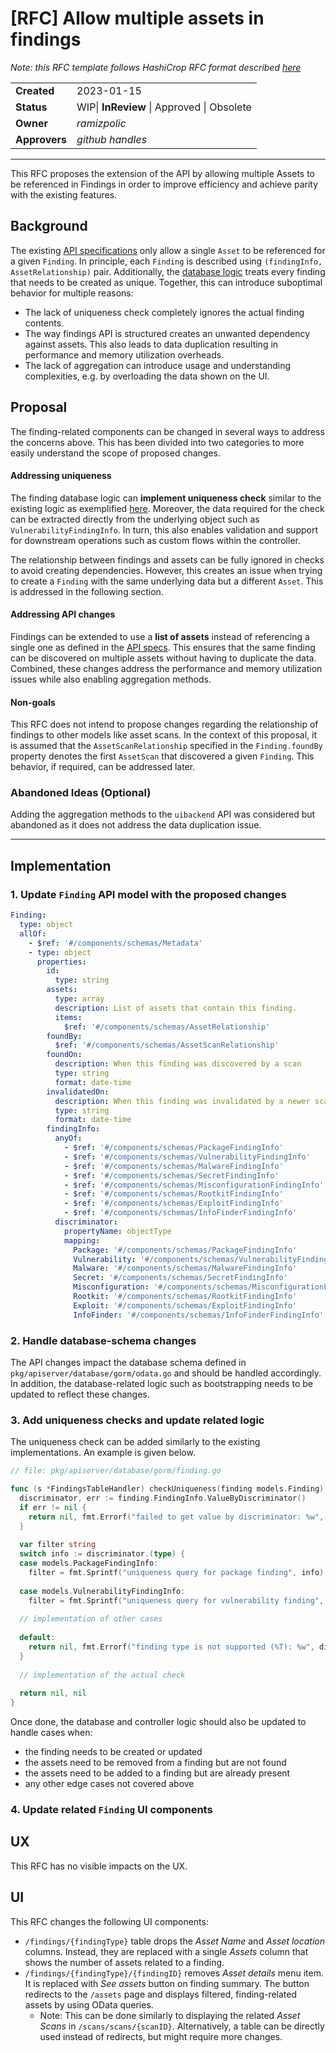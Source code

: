 # [RFC] Allow multiple assets in findings

*Note: this RFC template follows HashiCrop RFC format described [here](https://works.hashicorp.com/articles/rfc-template)*


|               |                                            |
|---------------|--------------------------------------------|
| **Created**   | 2023-01-15                                 |
| **Status**    | WIP\| **InReview** \| Approved \| Obsolete |
| **Owner**     | *ramizpolic*                               |
| **Approvers** | *github handles*                           |

---

This RFC proposes the extension of the API by allowing multiple Assets to be referenced in Findings in order to improve efficiency and achieve parity with the existing features.

## Background

The existing [API specifications](https://github.com/openclarity/vmclarity/blob/9aa03a8abe22ebddb841a9c28f7a9629f744ced7/api/openapi.yaml#L3395-L3444) only allow a single `Asset` to be referenced for a given `Finding`.
In principle, each `Finding` is described using `(findingInfo, AssetRelationship)` pair.
Additionally, the [database logic](https://github.com/openclarity/vmclarity/blob/9aa03a8abe22ebddb841a9c28f7a9629f744ced7/pkg/apiserver/database/gorm/finding.go#L103-L105) treats every finding that needs to be created as unique.
Together, this can introduce suboptimal behavior for multiple reasons:

- The lack of uniqueness check completely ignores the actual finding contents.
- The way findings API is structured creates an unwanted dependency against assets.
  This also leads to data duplication resulting in performance and memory utilization overheads.
- The lack of aggregation can introduce usage and understanding complexities, e.g. by overloading the data shown on the UI.

## Proposal

The finding-related components can be changed in several ways to address the concerns above.
This has been divided into two categories to more easily understand the scope of proposed changes.

#### Addressing uniqueness

The finding database logic can **implement uniqueness check** similar to the existing logic as exemplified [here](https://github.com/openclarity/vmclarity/blob/9aa03a8abe22ebddb841a9c28f7a9629f744ced7/pkg/apiserver/database/gorm/asset.go#L289).
Moreover, the data required for the check can be extracted directly from the underlying object such as `VulnerabilityFindingInfo`.
In turn, this also enables validation and support for downstream operations such as custom flows within the controller.

The relationship between findings and assets can be fully ignored in checks to avoid creating dependencies.
However, this creates an issue when trying to create a `Finding` with the same underlying data but a different `Asset`.
This is addressed in the following section.

#### Addressing API changes

Findings can be extended to use a **list of assets** instead of referencing a single one as defined in the [API specs](https://github.com/openclarity/vmclarity/blob/2681efa7b5bd1009e9cf740d430587ef7f06ebb7/api/openapi.yaml#L3412).
This ensures that the same finding can be discovered on multiple assets without having to duplicate the data.
Combined, these changes address the performance and memory utilization issues while also enabling aggregation methods.

#### Non-goals

This RFC does not intend to propose changes regarding the relationship of findings to other models like asset scans.
In the context of this proposal, it is assumed that the `AssetScanRelationship` specified in the `Finding.foundBy` property denotes the first `AssetScan` that discovered a given `Finding`.
This behavior, if required, can be addressed later.

### Abandoned Ideas (Optional)

Adding the aggregation methods to the `uibackend` API was considered but abandoned as it does not address the data duplication issue.

---

## Implementation

### 1. Update `Finding` API model with the proposed changes

```yaml
Finding:
  type: object
  allOf:
    - $ref: '#/components/schemas/Metadata'
    - type: object
      properties:
        id:
          type: string
        assets:
          type: array
          description: List of assets that contain this finding.
          items:
            $ref: '#/components/schemas/AssetRelationship'
        foundBy:
          $ref: '#/components/schemas/AssetScanRelationship'
        foundOn:
          description: When this finding was discovered by a scan
          type: string
          format: date-time
        invalidatedOn:
          description: When this finding was invalidated by a newer scan
          type: string
          format: date-time
        findingInfo:
          anyOf:
            - $ref: '#/components/schemas/PackageFindingInfo'
            - $ref: '#/components/schemas/VulnerabilityFindingInfo'
            - $ref: '#/components/schemas/MalwareFindingInfo'
            - $ref: '#/components/schemas/SecretFindingInfo'
            - $ref: '#/components/schemas/MisconfigurationFindingInfo'
            - $ref: '#/components/schemas/RootkitFindingInfo'
            - $ref: '#/components/schemas/ExploitFindingInfo'
            - $ref: '#/components/schemas/InfoFinderFindingInfo'
          discriminator:
            propertyName: objectType
            mapping:
              Package: '#/components/schemas/PackageFindingInfo'
              Vulnerability: '#/components/schemas/VulnerabilityFindingInfo'
              Malware: '#/components/schemas/MalwareFindingInfo'
              Secret: '#/components/schemas/SecretFindingInfo'
              Misconfiguration: '#/components/schemas/MisconfigurationFindingInfo'
              Rootkit: '#/components/schemas/RootkitFindingInfo'
              Exploit: '#/components/schemas/ExploitFindingInfo'
              InfoFinder: '#/components/schemas/InfoFinderFindingInfo'
```

### 2. Handle database-schema changes

The API changes impact the database schema defined in `pkg/apiserver/database/gorm/odata.go` and should be handled accordingly.
In addition, the database-related logic such as bootstrapping needs to be updated to reflect these changes.

### 3. Add uniqueness checks and update related logic

The uniqueness check can be added similarly to the existing implementations. An example is given below.

```go
// file: pkg/apiserver/database/gorm/finding.go

func (s *FindingsTableHandler) checkUniqueness(finding models.Finding) (*models.Finding, error) {
  discriminator, err := finding.FindingInfo.ValueByDiscriminator()
  if err != nil {
    return nil, fmt.Errorf("failed to get value by discriminator: %w", err)
  }
  
  var filter string
  switch info := discriminator.(type) {
  case models.PackageFindingInfo:
    filter = fmt.Sprintf("uniqueness query for package finding", info)
  
  case models.VulnerabilityFindingInfo:
    filter = fmt.Sprintf("uniqueness query for vulnerability finding", info)
  
  // implementation of other cases
  
  default:
    return nil, fmt.Errorf("finding type is not supported (%T): %w", discriminator, err)
  }
  
  // implementation of the actual check
  
  return nil, nil
}
```

Once done, the database and controller logic should also be updated to handle cases when:
- the finding needs to be created or updated
- the assets need to be removed from a finding but are not found
- the assets need to be added to a finding but are already present
- any other edge cases not covered above

### 4. Update related `Finding` UI components

## UX

This RFC has no visible impacts on the UX.

## UI

This RFC changes the following UI components:
- `/findings/{findingType}` table drops the _Asset Name_ and _Asset location_ columns.
  Instead, they are replaced with a single _Assets_ column that shows the number of assets related to a finding.
- `/findings/{findingType}/{findingID}` removes _Asset details_ menu item.
  It is replaced with _See assets_ button on finding summary.
  The button redirects to the `/assets` page and displays filtered, finding-related assets by using OData queries.
  - Note: This can be done similarly to displaying the related _Asset Scans_ in `/scans/scans/{scanID}`.
    Alternatively, a table can be directly used instead of redirects, but might require more changes.
